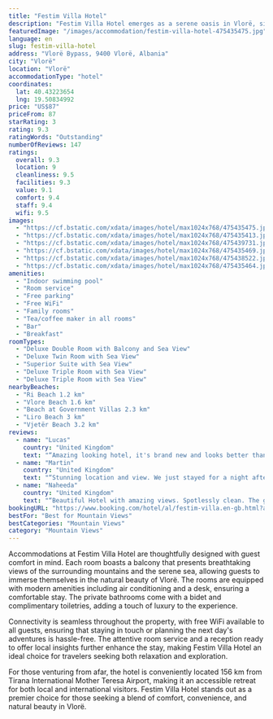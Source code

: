 ```yaml
---
title: "Festim Villa Hotel"
description: "Festim Villa Hotel emerges as a serene oasis in Vlorë, situated a mere 6."
featuredImage: "/images/accommodation/festim-villa-hotel-475435475.jpg"
language: en
slug: festim-villa-hotel
address: "Vlorë Bypass, 9400 Vlorë, Albania"
city: "Vlorë"
location: "Vlorë"
accommodationType: "hotel"
coordinates:
  lat: 40.43223654
  lng: 19.50834992
price: "US$87"
priceFrom: 87
starRating: 3
rating: 9.3
ratingWords: "Outstanding"
numberOfReviews: 147
ratings:
  overall: 9.3
  location: 9
  cleanliness: 9.5
  facilities: 9.3
  value: 9.1
  comfort: 9.4
  staff: 9.4
  wifi: 9.5
images:
  - "https://cf.bstatic.com/xdata/images/hotel/max1024x768/475435475.jpg?k=3bd6505586085ef32589fbe016df5c3333e4817735c57273d92f608f27e3988a&o=&hp=1"
  - "https://cf.bstatic.com/xdata/images/hotel/max1024x768/475435413.jpg?k=a6304527c2f1e8b11f0920dd259dfcdb1aff5d654fab2bcce06bd99642199164&o=&hp=1"
  - "https://cf.bstatic.com/xdata/images/hotel/max1024x768/475439731.jpg?k=b182e0bd43a46ac148cf6999b47210d36c86d6839d5c45bcd7b3e14158f1b269&o=&hp=1"
  - "https://cf.bstatic.com/xdata/images/hotel/max1024x768/475435469.jpg?k=eee0dffe91f3d61259726096acd392cc949114d84b1dab22ad65c1d1fec07bdc&o=&hp=1"
  - "https://cf.bstatic.com/xdata/images/hotel/max1024x768/475438522.jpg?k=2e5b26431dccd487276f35c698b5f5a538e0d6c745e9273ce4aa935b572558de&o=&hp=1"
  - "https://cf.bstatic.com/xdata/images/hotel/max1024x768/475435464.jpg?k=209425c86fa4b636f68e543194753b495907b6eb66abf52329a6fd705d14c1d4&o=&hp=1"
amenities:
  - "Indoor swimming pool"
  - "Room service"
  - "Free parking"
  - "Free WiFi"
  - "Family rooms"
  - "Tea/coffee maker in all rooms"
  - "Bar"
  - "Breakfast"
roomTypes:
  - "Deluxe Double Room with Balcony and Sea View"
  - "Deluxe Twin Room with Sea View"
  - "Superior Suite with Sea View"
  - "Deluxe Triple Room with Sea View"
  - "Deluxe Triple Room with Sea View"
nearbyBeaches:
  - "Ri Beach 1.2 km"
  - "Vlore Beach 1.6 km"
  - "Beach at Government Villas 2.3 km"
  - "Liro Beach 3 km"
  - "Vjetër Beach 3.2 km"
reviews:
  - name: "Lucas"
    country: "United Kingdom"
    text: "“Amazing looking hotel, it's brand new and looks better than the photos. The bed was incredibly comfortable - the best mattress we've slept on. The view was absolutely phenomenal, and the garden is beautiful. The staff was really friendly.”"
  - name: "Martin"
    country: "United Kingdom"
    text: "“Stunning location and view. We just stayed for a night after flying to Tirana airport. Nice pool and loungers overlooking the sea. Great view from the rooms.”"
  - name: "Naheeda"
    country: "United Kingdom"
    text: "“Beautiful Hotel with amazing views. Spotlessly clean. The gardens are so pretty with fruit trees. We only stayed for 2 nights. Breakfast was lovely with a large variety. I had laundry done too. Kids enjoyed the indoor swimming pool. It's 10 mins...”"
bookingURL: "https://www.booking.com/hotel/al/festim-villa.en-gb.html?aid=8035640"
bestFor: "Best for Mountain Views"
bestCategories: "Mountain Views"
category: "Mountain Views"
---
```


Accommodations at Festim Villa Hotel are thoughtfully designed with guest comfort in mind. Each room boasts a balcony that presents breathtaking views of the surrounding mountains and the serene sea, allowing guests to immerse themselves in the natural beauty of Vlorë. The rooms are equipped with modern amenities including air conditioning and a desk, ensuring a comfortable stay. The private bathrooms come with a bidet and complimentary toiletries, adding a touch of luxury to the experience.

Connectivity is seamless throughout the property, with free WiFi available to all guests, ensuring that staying in touch or planning the next day's adventures is hassle-free. The attentive room service and a reception ready to offer local insights further enhance the stay, making Festim Villa Hotel an ideal choice for travelers seeking both relaxation and exploration.

For those venturing from afar, the hotel is conveniently located 156 km from Tirana International Mother Teresa Airport, making it an accessible retreat for both local and international visitors. Festim Villa Hotel stands out as a premier choice for those seeking a blend of comfort, convenience, and natural beauty in Vlorë.